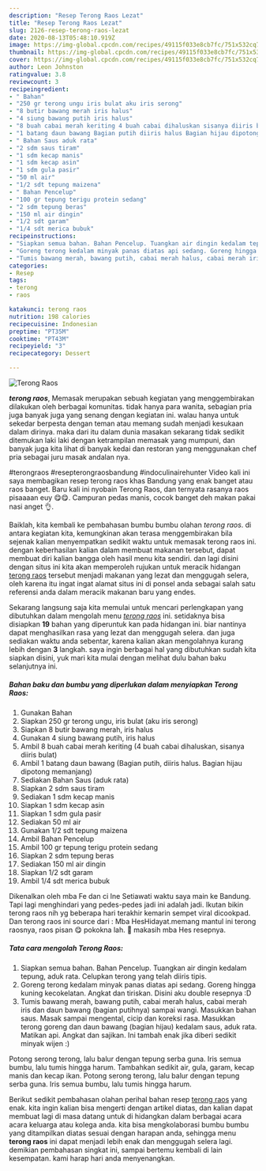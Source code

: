 ```yaml
---
description: "Resep Terong Raos Lezat"
title: "Resep Terong Raos Lezat"
slug: 2126-resep-terong-raos-lezat
date: 2020-08-13T05:48:10.919Z
image: https://img-global.cpcdn.com/recipes/49115f033e8cb7fc/751x532cq70/terong-raos-foto-resep-utama.jpg
thumbnail: https://img-global.cpcdn.com/recipes/49115f033e8cb7fc/751x532cq70/terong-raos-foto-resep-utama.jpg
cover: https://img-global.cpcdn.com/recipes/49115f033e8cb7fc/751x532cq70/terong-raos-foto-resep-utama.jpg
author: Leon Johnston
ratingvalue: 3.8
reviewcount: 3
recipeingredient:
- " Bahan"
- "250 gr terong ungu iris bulat aku iris serong"
- "8 butir bawang merah iris halus"
- "4 siung bawang putih iris halus"
- "8 buah cabai merah keriting 4 buah cabai dihaluskan sisanya diiris bulat"
- "1 batang daun bawang Bagian putih diiris halus Bagian hijau dipotong memanjang"
- " Bahan Saus aduk rata"
- "2 sdm saus tiram"
- "1 sdm kecap manis"
- "1 sdm kecap asin"
- "1 sdm gula pasir"
- "50 ml air"
- "1/2 sdt tepung maizena"
- " Bahan Pencelup"
- "100 gr tepung terigu protein sedang"
- "2 sdm tepung beras"
- "150 ml air dingin"
- "1/2 sdt garam"
- "1/4 sdt merica bubuk"
recipeinstructions:
- "Siapkan semua bahan. Bahan Pencelup. Tuangkan air dingin kedalam tepung, aduk rata. Celupkan terong yang telah diiris tipis."
- "Goreng terong kedalam minyak panas diatas api sedang. Goreng hingga kuning kecokelatan. Angkat dan tiriskan. Disini aku double resepnya :D"
- "Tumis bawang merah, bawang putih, cabai merah halus, cabai merah iris dan daun bawang (bagian putihnya) sampai wangi. Masukkan bahan saus. Masak sampai mengental, cicip dan koreksi rasa. Masukkan terong goreng dan daun bawang (bagian hijau) kedalam saus, aduk rata. Matikan api. Angkat dan sajikan. Ini tambah enak jika diberi sedikit minyak wijen :)"
categories:
- Resep
tags:
- terong
- raos

katakunci: terong raos 
nutrition: 198 calories
recipecuisine: Indonesian
preptime: "PT35M"
cooktime: "PT43M"
recipeyield: "3"
recipecategory: Dessert

---
```



![Terong Raos](https://img-global.cpcdn.com/recipes/49115f033e8cb7fc/751x532cq70/terong-raos-foto-resep-utama.jpg)

<b><i>terong raos</i></b>, Memasak merupakan sebuah kegiatan yang menggembirakan dilakukan oleh berbagai komunitas. tidak hanya para wanita, sebagian pria juga banyak juga yang senang dengan kegiatan ini. walau hanya untuk sekedar berpesta dengan teman atau memang sudah menjadi kesukaan dalam dirinya. maka dari itu dalam dunia masakan sekarang tidak sedikit ditemukan laki laki dengan ketrampilan memasak yang mumpuni, dan banyak juga kita lihat di banyak kedai dan restoran yang menggunakan chef pria sebagai juru masak andalan nya.

#terongraos #resepterongraosbandung #indoculinairehunter Video kali ini saya membagikan resep terong raos khas Bandung yang enak banget atau raos banget. Baru kali ini nyobain Terong Raos, dan ternyata rasanya raos pisaaaan euy 😋😋. Campuran pedas manis, cocok banget deh makan pakai nasi anget 👌.

Baiklah, kita kembali ke pembahasan bumbu bumbu olahan <i>terong raos</i>. di antara kegiatan kita, kemungkinan akan terasa menggembirakan bila sejenak kalian menyempatkan sedikit waktu untuk memasak terong raos ini. dengan keberhasilan kalian dalam membuat makanan tersebut, dapat membuat diri kalian bangga oleh hasil menu kita sendiri. dan lagi disini dengan situs ini kita akan memperoleh rujukan untuk meracik hidangan <u>terong raos</u> tersebut menjadi makanan yang lezat dan menggugah selera, oleh karena itu ingat ingat alamat situs ini di ponsel anda sebagai salah satu referensi anda dalam meracik makanan baru yang endes.


Sekarang langsung saja kita memulai untuk mencari perlengkapan yang dibutuhkan dalam mengolah menu <u><i>terong raos</i></u> ini. setidaknya bisa disiapkan <b>19</b> bahan yang diperuntuk kan pada hidangan ini. biar nantinya dapat menghasilkan rasa yang lezat dan menggugah selera. dan juga sediakan waktu anda sebentar, karena kalian akan mengolahnya kurang lebih dengan <b>3</b> langkah. saya ingin berbagai hal yang dibutuhkan sudah kita siapkan disini, yuk mari kita mulai dengan melihat dulu bahan baku selanjutnya ini.

<!--inarticleads1-->

##### Bahan baku dan bumbu yang diperlukan dalam menyiapkan Terong Raos:

1. Gunakan  Bahan
1. Siapkan 250 gr terong ungu, iris bulat (aku iris serong)
1. Siapkan 8 butir bawang merah, iris halus
1. Gunakan 4 siung bawang putih, iris halus
1. Ambil 8 buah cabai merah keriting (4 buah cabai dihaluskan, sisanya diiris bulat)
1. Ambil 1 batang daun bawang (Bagian putih, diiris halus. Bagian hijau dipotong memanjang)
1. Sediakan  Bahan Saus (aduk rata)
1. Siapkan 2 sdm saus tiram
1. Sediakan 1 sdm kecap manis
1. Siapkan 1 sdm kecap asin
1. Siapkan 1 sdm gula pasir
1. Sediakan 50 ml air
1. Gunakan 1/2 sdt tepung maizena
1. Ambil  Bahan Pencelup
1. Ambil 100 gr tepung terigu protein sedang
1. Siapkan 2 sdm tepung beras
1. Sediakan 150 ml air dingin
1. Siapkan 1/2 sdt garam
1. Ambil 1/4 sdt merica bubuk


Dikenalkan oleh mba Fe dan ci Ine Setiawati waktu saya main ke Bandung. Tapi lagi menghindari yang pedes-pedes jadi ini adalah jadi. Ikutan bikin terong raos nih yg beberapa hari terakhir kemarin sempet viral dicookpad. Dan terong raos ini source dari : Mba HesHidayat.memang mantul ini terong raosnya, raos pisan 😋 pokokna lah. 🙏 makasih mba Hes resepnya. 

<!--inarticleads2-->

##### Tata cara mengolah Terong Raos:

1. Siapkan semua bahan. Bahan Pencelup. Tuangkan air dingin kedalam tepung, aduk rata. Celupkan terong yang telah diiris tipis.
1. Goreng terong kedalam minyak panas diatas api sedang. Goreng hingga kuning kecokelatan. Angkat dan tiriskan. Disini aku double resepnya :D
1. Tumis bawang merah, bawang putih, cabai merah halus, cabai merah iris dan daun bawang (bagian putihnya) sampai wangi. Masukkan bahan saus. Masak sampai mengental, cicip dan koreksi rasa. Masukkan terong goreng dan daun bawang (bagian hijau) kedalam saus, aduk rata. Matikan api. Angkat dan sajikan. Ini tambah enak jika diberi sedikit minyak wijen :)


Potong serong terong, lalu balur dengan tepung serba guna. Iris semua bumbu, lalu tumis hingga harum. Tambahkan sedikit air, gula, garam, kecap manis dan kecap ikan. Potong serong terong, lalu balur dengan tepung serba guna. Iris semua bumbu, lalu tumis hingga harum. 

Berikut sedikit pembahasan olahan perihal bahan resep <u>terong raos</u> yang enak. kita ingin kalian bisa mengerti dengan artikel diatas, dan kalian dapat membuat lagi di masa datang untuk di hidangkan dalam berbagai acara acara keluarga atau kolega anda. kita bisa mengkolaborasi bumbu bumbu yang ditampilkan diatas sesuai dengan harapan anda, sehingga menu <b>terong raos</b> ini dapat menjadi lebih enak dan menggugah selera lagi. demikian pembahasan singkat ini, sampai bertemu kembali di lain kesempatan. kami harap hari anda menyenangkan.
